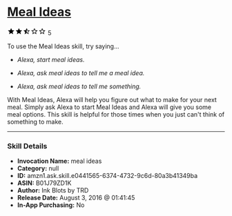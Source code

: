 # [Meal Ideas](http://alexa.amazon.com/#skills/amzn1.ask.skill.e0441565-6374-4732-9c6d-80a3b41349ba)
![2.7 stars](../../images/ic_star_black_18dp_1x.png)![2.7 stars](../../images/ic_star_black_18dp_1x.png)![2.7 stars](../../images/ic_star_half_black_18dp_1x.png)![2.7 stars](../../images/ic_star_border_black_18dp_1x.png)![2.7 stars](../../images/ic_star_border_black_18dp_1x.png) 5

To use the Meal Ideas skill, try saying...

* *Alexa, start meal ideas.*

* *Alexa, ask meal ideas to tell me a meal idea.*

* *Alexa, ask meal ideas to tell me something.*

With Meal Ideas, Alexa will help you figure out what to make for your next meal. Simply ask Alexa to start Meal Ideas and Alexa will give you some meal options. This skill is helpful for those times when you just can't think of something to make.

***

### Skill Details

* **Invocation Name:** meal ideas
* **Category:** null
* **ID:** amzn1.ask.skill.e0441565-6374-4732-9c6d-80a3b41349ba
* **ASIN:** B01J79ZD1K
* **Author:** Ink Blots by TRD
* **Release Date:** August 3, 2016 @ 01:41:45
* **In-App Purchasing:** No

